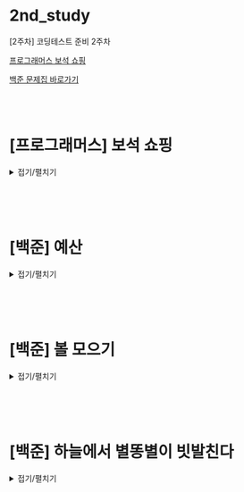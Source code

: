 # 2nd_study

[2주차] 코딩테스트 준비 2주차
<br/>

[프로그래머스 보석 쇼핑](https://school.programmers.co.kr/learn/courses/30/lessons/67258)

[백준 문제집 바로가기](https://www.acmicpc.net/workbook/view/16517)

<br/><br/>

# [프로그래머스] 보석 쇼핑

<details>
<summary>접기/펼치기</summary>
<div markdown="1">

## [성구](./보석%20쇼핑/성구.py)

```py
# 보석 쇼핑

from collections import defaultdict

def solution(gems):
    # define
    #  길이 미리 측정
    len_gem = len(gems)
    # 종류 만들기
    gems_type = set(gems)
    gem_dic = defaultdict(int)
    # 최대치 (최소를 구하기 위해)
    minLen = 100001
    i, j = 0, 0

    while j < len_gem:
        gem_dic[gems[j]] += 1
        if len(gem_dic.keys()) == len(gems_type):
            while len(gem_dic.keys()) == len(gems_type):
                gem_dic[gems[i]] -= 1
                if gem_dic[gems[i]] == 0:
                    print(i,j)
                    gem_dic.pop(gems[i])
                    if minLen > (j - i + 1):
                        answer = [i+1 , j+1]
                        minLen = j - i + 1


                i += 1
        j += 1
    return answer
```

## [민웅](./보석%20쇼핑/민웅.py)

```py
def solution(gems):
    answer = []

    L = len(gems)

    i, j = 0, 0
    g_dict = {}
    num = 0
    for k in range(L):
        if gems[k] in g_dict.keys():
            continue
        else:
            g_dict[gems[k]] = 0
            num += 1
    check = 0
    ans = float('inf')
    while i <= j and i != L:
        if check != num and j != L:
            if g_dict[gems[j]] == 0:
                g_dict[gems[j]] += 1
                check += 1
                j += 1
            else:
                g_dict[gems[j]] += 1
                j += 1
        else:
            if check == num:
                if (j - i) < ans:
                    answer = [i+1, j]
                    ans = (j-i)
                g_dict[gems[i]] -= 1
                if g_dict[gems[i]] == 0:
                    check -= 1
                    i += 1
                else:
                    i += 1
            else:
                i += 1
    return answer
```

## [병국](./보석%20쇼핑/병국.py)

```py

```

## [상미](./보석%20쇼핑/상미.py)

```py

```

</div>
</details>

<br/><br/><br/>

# [백준] 예산

<details>
<summary>접기/펼치기</summary>
<div markdown="1">

## [성구](./예산/성구.py)

```py

```

## [민웅](./예산/민웅.py)

```py
# 2512_예산_assets
import sys
input = sys.stdin.readline

N = int(input())

assets = list(map(int, input().split()))
M = int(input())

assets.sort()
# s = assets[0]
s = 0
e = assets[N-1]
if sum(assets) <= M:
    e = max(assets)
else:
    while True:
        mid = (s+e)//2
        temp = 0
        for i in range(N):
            if assets[i] <= mid:
                temp += assets[i]
            else:
                temp += mid
        # 여기 temp < M: 으로 하면 1 1 3 7  11 안걸러짐
        if temp <= M:
            s = mid+1
        else:
            e = mid-1

        if s > e:
            break

print(e)
```

## [병국](./예산/병국.py)

```py

```

## [상미](./예산/상미.py)

```py

```

</div>
</details>

<br/><br/><br/>

# [백준] 볼 모으기

<details>
<summary>접기/펼치기</summary>
<div markdown="1">

## [성구](./볼%20모으기/성구.py)

```py

```

## [민웅](./볼%20모으기/민웅.py)

```py
# 17615_볼모으기_gathering balls
import sys
input = sys.stdin.readline

N = int(input())

balls = list(input())
group_balls = []
temp = balls[0]
cnt = 0
b, r = 0, 0
for i in range(N):
    if balls[i] == temp:
        cnt += 1
    else:
        group_balls.append([temp, cnt])
        if temp == "B":
            b += cnt
        else:
            r += cnt
        temp = balls[i]
        cnt = 1
    if i == N-1:
        group_balls.append([temp, cnt])
        if temp == "B":
            b += cnt
        else:
            r += cnt

# print(b, r)
if group_balls[0][0] == "R":
    case1 = r - group_balls[0][1]
    case2 = b
else:
    case1 = b - group_balls[0][1]
    case2 = r

if group_balls[-1][0] == "R":
    case3 = r - group_balls[-1][1]
    case4 = b
else:
    case3 = r
    case4 = b - group_balls[-1][1]

print(min(case1, case2, case3, case4))
```

## [병국](./볼%20모으기/병국.py)

```py

```

## [상미](./볼%20모으기/상미미.py)

```py

```

</div>
</details>

<br/><br/><br/>

# [백준] 하늘에서 별똥별이 빗발친다

<details>
<summary>접기/펼치기</summary>
<div markdown="1">

## [성구](./하늘에서%20별똥별이%20빗발친다/성구.py)

```py

```

## [민웅](./하늘에서%20별똥별이%20빗발친다/민웅.py)

```py
# 14658_하늘에서별똥별이빗발친다_shooting star
import sys
input = sys.stdin.readline

N, M, L, K = map(int, input().split())

stars = []
for _ in range(K):
    x, y = map(int, input().split())
    stars.append([y-1, x-1])

ans = 0

for i in range(K):
    for j in range(K):
        count = 0
        for star in stars:
            if stars[i][0] <= star[0] <= stars[i][0] + L and stars[j][1] <= star[1] <= stars[j][1] + L:
                count += 1
        ans = max(ans, count)
print(K - ans)
```

## [병국](./하늘에서%20별똥별이%20빗발친다/병국.py)

```py

```

## [상미](./하늘에서%20별똥별이%20빗발친다/상미.py)

```py

```

</div>
</details>
